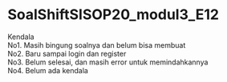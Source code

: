# SoalShiftSISOP20_modul3_E12
Kendala  
No1. Masih bingung soalnya dan belum bisa membuat  
No2. Baru sampai login dan register  
No3. Belum selesai, dan masih error untuk memindahkannya  
No4. Belum ada kendala
